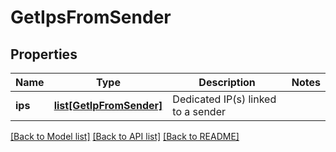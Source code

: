 # GetIpsFromSender

## Properties
Name | Type | Description | Notes
------------ | ------------- | ------------- | -------------
**ips** | [**list[GetIpFromSender]**](GetIpFromSender.md) | Dedicated IP(s) linked to a sender | 

[[Back to Model list]](../README.md#documentation-for-models) [[Back to API list]](../README.md#documentation-for-api-endpoints) [[Back to README]](../README.md)

